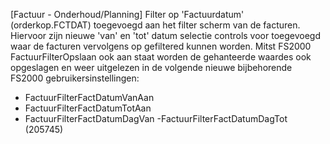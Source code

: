 [Factuur - Onderhoud/Planning] Filter op 'Factuurdatum' (orderkop.FCTDAT) toegevoegd aan het filter scherm van de facturen. Hiervoor zijn nieuwe 'van' en 'tot' datum selectie controls voor toegevoegd waar de facturen vervolgens op gefiltered kunnen worden. 
Mitst FS2000 FactuurFilterOpslaan ook aan staat worden de gehanteerde waardes ook opgeslagen en weer uitgelezen in de volgende nieuwe bijbehorende FS2000 gebruikersinstellingen:
- FactuurFilterFactDatumVanAan
- FactuurFilterFactDatumTotAan
- FactuurFilterFactDatumDagVan
-FactuurFilterFactDatumDagTot
(205745)
